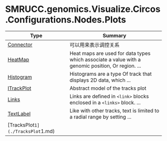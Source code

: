 ﻿
# SMRUCC.genomics.Visualize.Circos.Configurations.Nodes.Plots

|Type|Summary|
|----|-------|
|[Connector](./Connector.md)|可以用来表示调控关系|
|[HeatMap](./HeatMap.md)|Heat maps are used for data types which associate a value with a genomic position, Or region.  ...|
|[Histogram](./Histogram.md)|Histograms are a type Of track that displays 2D data, which ...|
|[ITrackPlot](./ITrackPlot.md)|Abstract model of the tracks plot|
|[Links](./Links.md)|Links are defined in ``<link>`` blocks enclosed in a ``<links>`` block.  ...|
|[TextLabel](./TextLabel.md)|Like with other tracks, text is limited to a radial range by setting ...|
|[TracksPlot`1](./TracksPlot`1.md)||

